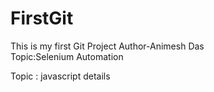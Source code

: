 # FirstGit
This is my first Git Project 
Author-Animesh Das
<BR>
Topic:Selenium Automation

Topic : javascript details

